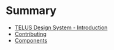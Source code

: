 # Summary

* [TELUS Design System - Introduction](README.md)
* [Contributing](CONTRIBUTING.md)
* [Components](ref://components/index.html)
